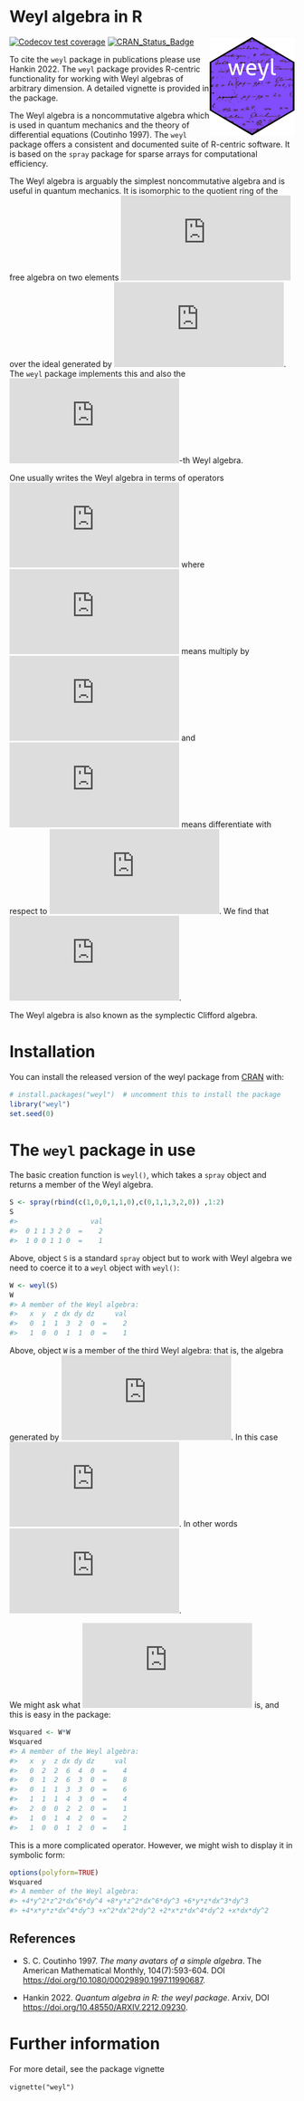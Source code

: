 Weyl algebra in R
================

<!-- README.md is generated from README.Rmd. Please edit that file -->

<img src="man/figures/weyl.png" width = "150" align="right" />

<!-- badges: start -->

[![Codecov test
coverage](https://codecov.io/gh/RobinHankin/weyl/branch/master/graph/badge.svg)](https://app.codecov.io/gh/RobinHankin/weyl?branch=master)
[![CRAN_Status_Badge](https://www.r-pkg.org/badges/version/weyl?color=green)](https://cran.r-project.org/package=weyl)
<!-- badges: end -->

To cite the `weyl` package in publications please use Hankin 2022. The
`weyl` package provides R-centric functionality for working with Weyl
algebras of arbitrary dimension. A detailed vignette is provided in the
package.

The Weyl algebra is a noncommutative algebra which is used in quantum
mechanics and the theory of differential equations (Coutinho 1997). The
`weyl` package offers a consistent and documented suite of R-centric
software. It is based on the `spray` package for sparse arrays for
computational efficiency.

The Weyl algebra is arguably the simplest noncommutative algebra and is
useful in quantum mechanics. It is isomorphic to the quotient ring of
the free algebra on two elements
![\left\lbrace X,Y\right\rbrace](https://latex.codecogs.com/png.latex?%5Cleft%5Clbrace%20X%2CY%5Cright%5Crbrace "\left\lbrace X,Y\right\rbrace")
over the ideal generated by
![XY=YX+1](https://latex.codecogs.com/png.latex?XY%3DYX%2B1 "XY=YX+1").
The `weyl` package implements this and also the
![n](https://latex.codecogs.com/png.latex?n "n")-th Weyl algebra.

One usually writes the Weyl algebra in terms of operators
![x,\partial](https://latex.codecogs.com/png.latex?x%2C%5Cpartial "x,\partial")
where ![x](https://latex.codecogs.com/png.latex?x "x") means multiply by
![x](https://latex.codecogs.com/png.latex?x "x") and
![\partial](https://latex.codecogs.com/png.latex?%5Cpartial "\partial")
means differentiate with respect to
![x](https://latex.codecogs.com/png.latex?x "x"). We find that
![\partial x-x\partial=1](https://latex.codecogs.com/png.latex?%5Cpartial%20x-x%5Cpartial%3D1 "\partial x-x\partial=1").

The Weyl algebra is also known as the symplectic Clifford algebra.

# Installation

You can install the released version of the weyl package from
[CRAN](https://CRAN.R-project.org) with:

``` r
# install.packages("weyl")  # uncomment this to install the package
library("weyl")
set.seed(0)
```

# The `weyl` package in use

The basic creation function is `weyl()`, which takes a `spray` object
and returns a member of the Weyl algebra.

``` r
S <- spray(rbind(c(1,0,0,1,1,0),c(0,1,1,3,2,0)) ,1:2)
S
#>                  val
#>  0 1 1 3 2 0  =    2
#>  1 0 0 1 1 0  =    1
```

Above, object `S` is a standard `spray` object but to work with Weyl
algebra we need to coerce it to a `weyl` object with `weyl()`:

``` r
W <- weyl(S)
W
#> A member of the Weyl algebra:
#>   x  y  z dx dy dz     val
#>   0  1  1  3  2  0  =    2
#>   1  0  0  1  1  0  =    1
```

Above, object `W` is a member of the third Weyl algebra: that is, the
algebra generated by ![\left\lbrace
x,y,z,\partial_x,\partial_y,\partial_z\right\rbrace](https://latex.codecogs.com/png.latex?%5Cleft%5Clbrace%0Ax%2Cy%2Cz%2C%5Cpartial_x%2C%5Cpartial_y%2C%5Cpartial_z%5Cright%5Crbrace "\left\lbrace
x,y,z,\partial_x,\partial_y,\partial_z\right\rbrace"). In this case
![W=x\partial_x\partial_y + 2yz\partial_x^3\partial_y^2](https://latex.codecogs.com/png.latex?W%3Dx%5Cpartial_x%5Cpartial_y%20%2B%202yz%5Cpartial_x%5E3%5Cpartial_y%5E2 "W=x\partial_x\partial_y + 2yz\partial_x^3\partial_y^2").
In other words ![Wf=x\frac{\partial^2f}{\partial x\partial y} +
2yz\frac{\partial^5f}{\partial x^3\partial y^2}](https://latex.codecogs.com/png.latex?Wf%3Dx%5Cfrac%7B%5Cpartial%5E2f%7D%7B%5Cpartial%20x%5Cpartial%20y%7D%20%2B%0A2yz%5Cfrac%7B%5Cpartial%5E5f%7D%7B%5Cpartial%20x%5E3%5Cpartial%20y%5E2%7D "Wf=x\frac{\partial^2f}{\partial x\partial y} +
2yz\frac{\partial^5f}{\partial x^3\partial y^2}").

We might ask what ![WWf](https://latex.codecogs.com/png.latex?WWf "WWf")
is, and this is easy in the package:

``` r
Wsquared <- W*W
Wsquared
#> A member of the Weyl algebra:
#>   x  y  z dx dy dz     val
#>   0  2  2  6  4  0  =    4
#>   0  1  2  6  3  0  =    8
#>   0  1  1  3  3  0  =    6
#>   1  1  1  4  3  0  =    4
#>   2  0  0  2  2  0  =    1
#>   1  0  1  4  2  0  =    2
#>   1  0  0  1  2  0  =    1
```

This is a more complicated operator. However, we might wish to display
it in symbolic form:

``` r
options(polyform=TRUE)
Wsquared
#> A member of the Weyl algebra:
#> +4*y^2*z^2*dx^6*dy^4 +8*y*z^2*dx^6*dy^3 +6*y*z*dx^3*dy^3
#> +4*x*y*z*dx^4*dy^3 +x^2*dx^2*dy^2 +2*x*z*dx^4*dy^2 +x*dx*dy^2
```

## References

- S. C. Coutinho 1997. *The many avatars of a simple algebra*. The
  American Mathematical Monthly, 104(7):593-604. DOI
  <https://doi.org/10.1080/00029890.1997.11990687>.

- Hankin 2022. *Quantum algebra in R: the weyl package*. Arxiv, DOI
  <https://doi.org/10.48550/ARXIV.2212.09230>.

# Further information

For more detail, see the package vignette

`vignette("weyl")`
